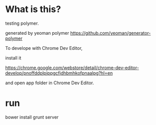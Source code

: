 
# What is this?

testing polymer.

generated by yeoman polymer
https://github.com/yeoman/generator-polymer

To develope with Chrome Dev Editor,

install it

https://chrome.google.com/webstore/detail/chrome-dev-editor-develop/pnoffddplpippgcfjdhbmhkofpnaalpg?hl=en

and open app folder in Chrome Dev Editor.

# run

bower install
grunt server

